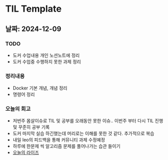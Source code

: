 # TIL Template

## 날짜: 2024-12-09

### TODO
- 도커 수업내용 개인 노션노트에 정리
- 도커 수업중 수행하지 못한 과제 정리
### 정리내용
- Docker 기본 개념, 개념 정리
- 명령어 정리

### 오늘의 회고
- 저번주 몸살이슈로 TIL 및 공부를 오래동안 못한 이슈.. 이번주 부터 다시 TIL 진행 및 꾸준히 공부 기록
- 도커 마지막 실습 하긴했는데 머리로는 이해를 못한 것 같다. 추가적으로 복습
- 내일 leo의 피드백을 통해 커뮤니티 과제 수정예정
- 하루에 한문제 씩 알고리즘 문제를 풀어나가는 습관 들이기 
- [오늘의 라이즈](/Img/2024-12-09.png)